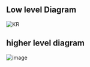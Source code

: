 ## Low level Diagram
 
 ![KR](https://user-images.githubusercontent.com/98890597/153467503-a502115e-5f32-4196-bb42-e0ed837c06ac.png)
 
 ## higher level diagram
 ![image](https://user-images.githubusercontent.com/101305374/160977345-ae6e3321-83b9-4f1b-b52c-7b1e15d73f08.png)


